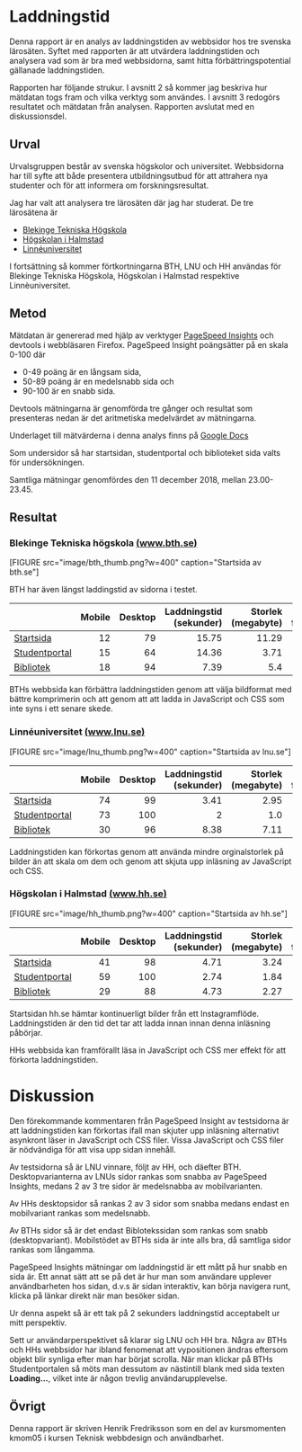 ---
---

# Laddningstid

Denna rapport är en analys av laddningstiden av webbsidor hos tre svenska
lärosäten. Syftet med rapporten är att utvärdera laddningstiden och analysera
vad som är bra med webbsidorna, samt hitta förbättringspotential gällanade laddningstiden.

Rapporten har följande strukur. I avsnitt 2 så kommer jag beskriva hur mätdatan
togs fram och vilka verktyg som användes. I avsnitt 3 redogörs resultatet och
mätdatan från analysen. Rapporten avslutat med en diskussionsdel.

## Urval

Urvalsgruppen består av svenska högskolor och universitet. Webbsidorna har till
syfte att både presentera utbildningsutbud för att attrahera nya studenter och
för att informera om forskningsresultat.

Jag har valt att analysera tre lärosäten där jag har studerat. De tre lärosätena
är

- [Blekinge Tekniska Högskola](https://www.bth.se/)
- [Högskolan i Halmstad](https://www.hh.se/)
- [Linnéuniversitet](https://lnu.se/)

I fortsättning så kommer förtkortningarna BTH, LNU och HH användas för Blekinge
Tekniska Högskola, Högskolan i Halmstad respektive Linnèuniversitet.


Metod
-----------------------

Mätdatan är genererad med hjälp av verktyger [PageSpeed
Insights](https://developers.google.com/speed/pagespeed/insights/) och devtools
i webbläsaren Firefox. PageSpeed Insight poängsätter på en skala 0-100 där

 - 0-49 poäng är en långsam sida,
 - 50-89 poäng är en  medelsnabb sida och
 - 90-100 är en snabb sida.

Devtools mätningarna är genomförda tre gånger och
resultat som presenteras nedan är det aritmetiska medelvärdet av mätningarna.

Underlaget till mätvärderna i denna analys finns på [Google
Docs](https://docs.google.com/spreadsheets/d/1EZx6hexWobeChe4dgWRmDrk-pmzDjBnsDq9BZM3kHjg/edit?usp=sharing)

Som undersidor så har startsidan, studentportal och biblioteket sida valts för
undersökningen. 

Samtliga mätningar genomfördes den 11 december 2018, mellan 23.00-23.45.


## Resultat

### Blekinge Tekniska högskola [(www.bth.se)](https://www.bth.se)



[FIGURE src="image/bth_thumb.png?w=400" caption="Startsida av bth.se"]

BTH har även längst laddingstid av sidorna i testet.

|   | Mobile| Desktop |Laddningstid  (sekunder)  |Storlek (megabyte)  | Antal förfrågningar  |
|---|---:|---:|---:|---:|---:|
|[Startsida ](https://www.bth.se)    | 12 | 79 |15.75 | 11.29 |  136
|[Studentportal](https://studentportal.bth.se/page/hem)| 15 | 64 |14.36 | 3.71  |  37,7
|[Bibliotek](https://www.bth.se/bibliotek/)    | 18 | 94 |7.39  | 5.4   |  96

BTHs webbsida kan förbättra laddningstiden genom att välja bildformat med bättre
komprimerin och att genom att att ladda in JavaScript och CSS som inte syns i
ett senare skede.

### Linnéuniversitet [(www.lnu.se)](https://www.lnu.se)




[FIGURE src="image/lnu_thumb.png?w=400" caption="Startsida av lnu.se"]

|   |Mobile | Desktop | Laddningstid  (sekunder)  |Storlek (megabyte)  | Antal förfrågningar  |
|---|---:|---:|---:|---:|---:|
|[Startsida](https://lnu.se/)     |74 |  99  | 3.41  | 2.95 | 42.3
|[Studentportal](https://lnu.se/student/) |73 | 100  | 2     | 1.0  | 28.3
|[Bibliotek](https://lnu.se/ub/)    |30 |  96  | 8.38  | 7.11 | 55

Laddningstiden kan förkortas genom att använda mindre orginalstorlek på bilder än att
skala om dem och genom att skjuta upp inläsning av JavaScript och CSS.

### Högskolan i Halmstad [(www.hh.se)](https://www.hh.se)



[FIGURE src="image/hh_thumb.png?w=400" caption="Startsida av hh.se"]


|   |Mobile | Desktop | Laddningstid  (sekunder)  |Storlek (megabyte)  | Antal förfrågningar  |
|---|---:|---:|---:|---:|---:|
|[Startsida](https://www.hh.se/)     |41 |98   | 4.71 | 3.24  | 75.67
|[Studentportal](https://www.hh.se/arstudent/itstod/studentladok.65446689.html) |59 |100  | 2.74 | 1.84  | 48
|[Bibliotek](https://www.hh.se/bibliotek.243.html)    |29 | 88  | 4.73 | 2.27  | 56.78

Startsidan hh.se hämtar kontinuerligt bilder från ett Instagramflöde.
Laddningstiden är den tid det tar att ladda innan innan denna inläsning påbörjar.

HHs webbsida kan framförallt läsa in JavaScript och CSS mer effekt för att förkorta laddningstiden.

# Diskussion



Den förekommande kommentaren från PageSpeed Insight av testsidorna är att
laddningstiden kan förkortas ifall man skjuter upp inläsning alternativt asynkront läser
in JavaScript och CSS filer. Vissa JavaScript och CSS filer är nödvändiga för
att visa upp sidan innehåll.

Av testsidorna så är LNU vinnare, följt av HH, och däefter BTH.
Desktopvarianterna av LNUs sidor rankas som snabba av PageSpeed Insights, medans
2 av 3 tre sidor är medelsnabba av mobilvarianten.

Av HHs desktopsidor så rankas 2 av 3 sidor som snabba medans endast en
mobilvariant rankas som medelsnabb.

Av BTHs sidor så är det endast Biblotekssidan som rankas som snabb
(desktopvariant). Mobilstödet av BTHs sida är inte alls bra, då samtliga sidor
rankas som långamma.

PageSpeed Insights mätningar om laddningstid är ett mått på hur snabb en sida
är. Ett annat sätt att se på det är hur man som användare upplever
användbarheten hos sidan, d.v.s är sidan interaktiv, kan börja navigera runt, klicka
på länkar direkt när man besöker sidan.

Ur denna aspekt så är ett tak på 2 sekunders
laddningstid acceptabelt ur mitt perspektiv. 

Sett ur användarperspektivet så klarar sig LNU och HH bra. Några av BTHs och HHs webbsidor har ibland
fenomenat att vypositionen ändras eftersom objekt blir synliga efter man har
börjat scrolla. När man klickar på BTHs Studentportalen så möts man dessutom av
nästintill blank med sida texten **Loading...**, vilket inte är någon trevlig
användarupplevelse.


Övrigt
-----------------------

Denna rapport är skriven Henrik Fredriksson som en del av kursmomenten kmom05 i
kursen Teknisk webbdesign och användbarhet.

